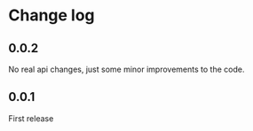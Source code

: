 # Change log

## 0.0.2
 No real api changes, just some minor improvements to the code.

## 0.0.1
 First release
